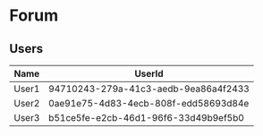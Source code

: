 ﻿# Forum

## Users
|Name |UserId                              |
|-----|------------------------------------|
|User1|94710243-279a-41c3-aedb-9ea86a4f2433|
|User2|0ae91e75-4d83-4ecb-808f-edd58693d84e|
|User3|b51ce5fe-e2cb-46d1-96f6-33d49b9ef5b0|
